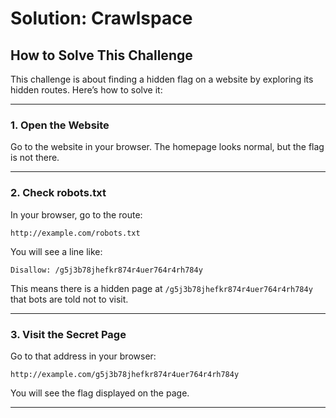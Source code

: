 # Solution: Crawlspace


## How to Solve This Challenge

This challenge is about finding a hidden flag on a website by exploring its hidden routes. Here’s how to solve it:

---

### 1. Open the Website

Go to the website in your browser. The homepage looks normal, but the flag is not there.

---

### 2. Check robots.txt

In your browser, go to the route:

```
http://example.com/robots.txt
```

You will see a line like:

```
Disallow: /g5j3b78jhefkr874r4uer764r4rh784y
```

This means there is a hidden page at `/g5j3b78jhefkr874r4uer764r4rh784y` that bots are told not to visit.

---

### 3. Visit the Secret Page

Go to that address in your browser:

```
http://example.com/g5j3b78jhefkr874r4uer764r4rh784y
```

You will see the flag displayed on the page. 

---


